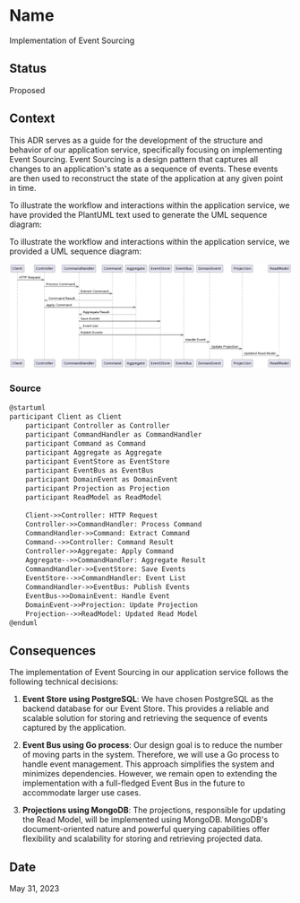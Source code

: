 # Name
Implementation of Event Sourcing

## Status
Proposed

## Context
This ADR serves as a guide for the development of the structure and behavior of our application service, specifically focusing on implementing Event Sourcing. Event Sourcing is a design pattern that captures all changes to an application's state as a sequence of events. These events are then used to reconstruct the state of the application at any given point in time.

To illustrate the workflow and interactions within the application service, we have provided the PlantUML text used to generate the UML sequence diagram:

To illustrate the workflow and interactions within the application service, we provided a UML sequence diagram:

![Event source implementation sequence diagram](https://github.com/dddsphere/quanta/blob/main/docs/adr/image/20230531-01-implementation-of-event-sourcing-01.png)

### Source

```
@startuml
participant Client as Client
    participant Controller as Controller
    participant CommandHandler as CommandHandler
    participant Command as Command
    participant Aggregate as Aggregate
    participant EventStore as EventStore
    participant EventBus as EventBus
    participant DomainEvent as DomainEvent
    participant Projection as Projection
    participant ReadModel as ReadModel

    Client->>Controller: HTTP Request
    Controller->>CommandHandler: Process Command
    CommandHandler->>Command: Extract Command
    Command-->>Controller: Command Result
    Controller->>Aggregate: Apply Command
    Aggregate-->>CommandHandler: Aggregate Result
    CommandHandler->>EventStore: Save Events
    EventStore-->>CommandHandler: Event List
    CommandHandler->>EventBus: Publish Events
    EventBus->>DomainEvent: Handle Event
    DomainEvent->>Projection: Update Projection
    Projection-->>ReadModel: Updated Read Model
@enduml
```

## Consequences
The implementation of Event Sourcing in our application service follows the following technical decisions:

1. **Event Store using PostgreSQL**: We have chosen PostgreSQL as the backend database for our Event Store. This provides a reliable and scalable solution for storing and retrieving the sequence of events captured by the application.

2. **Event Bus using Go process**: Our design goal is to reduce the number of moving parts in the system. Therefore, we will use a Go process to handle event management. This approach simplifies the system and minimizes dependencies. However, we remain open to extending the implementation with a full-fledged Event Bus in the future to accommodate larger use cases.

3. **Projections using MongoDB**: The projections, responsible for updating the Read Model, will be implemented using MongoDB. MongoDB's document-oriented nature and powerful querying capabilities offer flexibility and scalability for storing and retrieving projected data.

## Date
May 31, 2023
